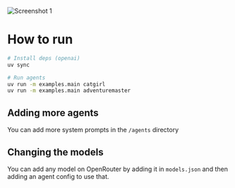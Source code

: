 
![Screenshot 1](docs/screenshot1)

# How to run

```sh
# Install deps (openai)
uv sync

# Run agents
uv run -m examples.main catgirl
uv run -m examples.main adventuremaster
```

## Adding more agents

You can add more system prompts in the `/agents` directory

## Changing the models

You can add any model on OpenRouter by adding it in `models.json` and then adding an agent config to use that.